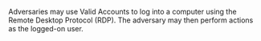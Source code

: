 Adversaries may use Valid Accounts to log into a computer using the Remote Desktop Protocol (RDP). The adversary may then perform actions as the logged-on user.